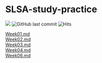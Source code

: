 # SLSA-study-practice

![](https://img.shields.io/badge/start%20date%20%20-25.09.18-yellow?style=flat-square&logo=start) ![GitHub last commit](https://img.shields.io/github/last-commit/jud1thDev/SLSA-study-practice?style=flat-square)
![Hits](https://visitor-badge.laobi.icu/badge?page_id=jud1thDev.SLSA-study-practice)

[Week01.md](archive/Week01.md) <br>
[Week02.md](archive/Week02.md) <br>
[Week03.md](archive/Week03.md) <br>
[Week04.md](archive/Week04.md) <br>
[Week06.md](archive/Week06.md)